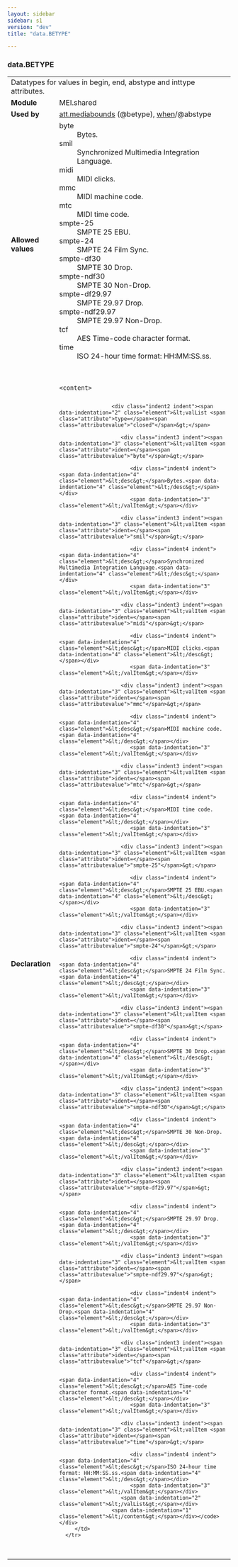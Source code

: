 ```yaml
---
layout: sidebar
sidebar: s1
version: "dev"
title: "data.BETYPE"

---
```


<div class="macroSpec">
   <h3 id="data.BETYPE">data.BETYPE</h3>
   <table class="wovenodd">
      <tr>
         <td colspan="2" class="wovenodd-col2">Datatypes for values in begin, end, abstype and inttype attributes.</td>
      </tr>
      <tr>
         <td class="wovenodd-col1"><strong>Module</strong></td>
         <td class="wovenodd-col2">MEI.shared</td>
      </tr>
      <tr>
         <td class="wovenodd-col1"><strong>Used by</strong></td>
         <td class="wovenodd-col2">
            <div class="parent"><a class="link_odd_classSpec" href="{{ site.baseurl }}/{{ page.version }}/attribute-classes/att.mediabounds.html">att.mediabounds</a> (@betype), <a class="link_odd_classSpec" href="{{ site.baseurl }}/{{ page.version }}/elements/when.html">when</a>/@abstype
            </div>
         </td>
      </tr>
      <tr>
         <td class="wovenodd-col1"><strong>Allowed values</strong></td>
         <td class="wovenodd-col2">
            <dl>
               <dt>byte</dt>
               <dd>Bytes.</dd>
               <dt>smil</dt>
               <dd>Synchronized Multimedia Integration Language.</dd>
               <dt>midi</dt>
               <dd>MIDI clicks.</dd>
               <dt>mmc</dt>
               <dd>MIDI machine code.</dd>
               <dt>mtc</dt>
               <dd>MIDI time code.</dd>
               <dt>smpte-25</dt>
               <dd>SMPTE 25 EBU.</dd>
               <dt>smpte-24</dt>
               <dd>SMPTE 24 Film Sync.</dd>
               <dt>smpte-df30</dt>
               <dd>SMPTE 30 Drop.</dd>
               <dt>smpte-ndf30</dt>
               <dd>SMPTE 30 Non-Drop.</dd>
               <dt>smpte-df29.97</dt>
               <dd>SMPTE 29.97 Drop.</dd>
               <dt>smpte-ndf29.97</dt>
               <dd>SMPTE 29.97 Non-Drop.</dd>
               <dt>tcf</dt>
               <dd>AES Time-code character format.</dd>
               <dt>time</dt>
               <dd>ISO 24-hour time format: HH:MM:SS.ss.</dd>
            </dl>
         </td>
      </tr>
      <tr>
         <td class="wovenodd-col1"><strong>Declaration</strong></td>
         <td class="wovenodd-col2">
            <div class="code" xml:space="preserve" data-lang="ODD"><code>
                  <div class="indent1 indent"><span data-indentation="1" class="element">&lt;content&gt;</span>
                     
                     <div class="indent2 indent"><span data-indentation="2" class="element">&lt;valList <span class="attribute">type=</span><span class="attributevalue">"closed"</span>&gt;</span>
                        
                        <div class="indent3 indent"><span data-indentation="3" class="element">&lt;valItem <span class="attribute">ident=</span><span class="attributevalue">"byte"</span>&gt;</span>
                           
                           <div class="indent4 indent"><span data-indentation="4" class="element">&lt;desc&gt;</span>Bytes.<span data-indentation="4" class="element">&lt;/desc&gt;</span></div>
                           <span data-indentation="3" class="element">&lt;/valItem&gt;</span></div>
                        
                        <div class="indent3 indent"><span data-indentation="3" class="element">&lt;valItem <span class="attribute">ident=</span><span class="attributevalue">"smil"</span>&gt;</span>
                           
                           <div class="indent4 indent"><span data-indentation="4" class="element">&lt;desc&gt;</span>Synchronized Multimedia Integration Language.<span data-indentation="4" class="element">&lt;/desc&gt;</span></div>
                           <span data-indentation="3" class="element">&lt;/valItem&gt;</span></div>
                        
                        <div class="indent3 indent"><span data-indentation="3" class="element">&lt;valItem <span class="attribute">ident=</span><span class="attributevalue">"midi"</span>&gt;</span>
                           
                           <div class="indent4 indent"><span data-indentation="4" class="element">&lt;desc&gt;</span>MIDI clicks.<span data-indentation="4" class="element">&lt;/desc&gt;</span></div>
                           <span data-indentation="3" class="element">&lt;/valItem&gt;</span></div>
                        
                        <div class="indent3 indent"><span data-indentation="3" class="element">&lt;valItem <span class="attribute">ident=</span><span class="attributevalue">"mmc"</span>&gt;</span>
                           
                           <div class="indent4 indent"><span data-indentation="4" class="element">&lt;desc&gt;</span>MIDI machine code.<span data-indentation="4" class="element">&lt;/desc&gt;</span></div>
                           <span data-indentation="3" class="element">&lt;/valItem&gt;</span></div>
                        
                        <div class="indent3 indent"><span data-indentation="3" class="element">&lt;valItem <span class="attribute">ident=</span><span class="attributevalue">"mtc"</span>&gt;</span>
                           
                           <div class="indent4 indent"><span data-indentation="4" class="element">&lt;desc&gt;</span>MIDI time code.<span data-indentation="4" class="element">&lt;/desc&gt;</span></div>
                           <span data-indentation="3" class="element">&lt;/valItem&gt;</span></div>
                        
                        <div class="indent3 indent"><span data-indentation="3" class="element">&lt;valItem <span class="attribute">ident=</span><span class="attributevalue">"smpte-25"</span>&gt;</span>
                           
                           <div class="indent4 indent"><span data-indentation="4" class="element">&lt;desc&gt;</span>SMPTE 25 EBU.<span data-indentation="4" class="element">&lt;/desc&gt;</span></div>
                           <span data-indentation="3" class="element">&lt;/valItem&gt;</span></div>
                        
                        <div class="indent3 indent"><span data-indentation="3" class="element">&lt;valItem <span class="attribute">ident=</span><span class="attributevalue">"smpte-24"</span>&gt;</span>
                           
                           <div class="indent4 indent"><span data-indentation="4" class="element">&lt;desc&gt;</span>SMPTE 24 Film Sync.<span data-indentation="4" class="element">&lt;/desc&gt;</span></div>
                           <span data-indentation="3" class="element">&lt;/valItem&gt;</span></div>
                        
                        <div class="indent3 indent"><span data-indentation="3" class="element">&lt;valItem <span class="attribute">ident=</span><span class="attributevalue">"smpte-df30"</span>&gt;</span>
                           
                           <div class="indent4 indent"><span data-indentation="4" class="element">&lt;desc&gt;</span>SMPTE 30 Drop.<span data-indentation="4" class="element">&lt;/desc&gt;</span></div>
                           <span data-indentation="3" class="element">&lt;/valItem&gt;</span></div>
                        
                        <div class="indent3 indent"><span data-indentation="3" class="element">&lt;valItem <span class="attribute">ident=</span><span class="attributevalue">"smpte-ndf30"</span>&gt;</span>
                           
                           <div class="indent4 indent"><span data-indentation="4" class="element">&lt;desc&gt;</span>SMPTE 30 Non-Drop.<span data-indentation="4" class="element">&lt;/desc&gt;</span></div>
                           <span data-indentation="3" class="element">&lt;/valItem&gt;</span></div>
                        
                        <div class="indent3 indent"><span data-indentation="3" class="element">&lt;valItem <span class="attribute">ident=</span><span class="attributevalue">"smpte-df29.97"</span>&gt;</span>
                           
                           <div class="indent4 indent"><span data-indentation="4" class="element">&lt;desc&gt;</span>SMPTE 29.97 Drop.<span data-indentation="4" class="element">&lt;/desc&gt;</span></div>
                           <span data-indentation="3" class="element">&lt;/valItem&gt;</span></div>
                        
                        <div class="indent3 indent"><span data-indentation="3" class="element">&lt;valItem <span class="attribute">ident=</span><span class="attributevalue">"smpte-ndf29.97"</span>&gt;</span>
                           
                           <div class="indent4 indent"><span data-indentation="4" class="element">&lt;desc&gt;</span>SMPTE 29.97 Non-Drop.<span data-indentation="4" class="element">&lt;/desc&gt;</span></div>
                           <span data-indentation="3" class="element">&lt;/valItem&gt;</span></div>
                        
                        <div class="indent3 indent"><span data-indentation="3" class="element">&lt;valItem <span class="attribute">ident=</span><span class="attributevalue">"tcf"</span>&gt;</span>
                           
                           <div class="indent4 indent"><span data-indentation="4" class="element">&lt;desc&gt;</span>AES Time-code character format.<span data-indentation="4" class="element">&lt;/desc&gt;</span></div>
                           <span data-indentation="3" class="element">&lt;/valItem&gt;</span></div>
                        
                        <div class="indent3 indent"><span data-indentation="3" class="element">&lt;valItem <span class="attribute">ident=</span><span class="attributevalue">"time"</span>&gt;</span>
                           
                           <div class="indent4 indent"><span data-indentation="4" class="element">&lt;desc&gt;</span>ISO 24-hour time format: HH:MM:SS.ss.<span data-indentation="4" class="element">&lt;/desc&gt;</span></div>
                           <span data-indentation="3" class="element">&lt;/valItem&gt;</span></div>
                        <span data-indentation="2" class="element">&lt;/valList&gt;</span></div>
                     <span data-indentation="1" class="element">&lt;/content&gt;</span></div></code></div>
         </td>
      </tr>
   </table>
</div>